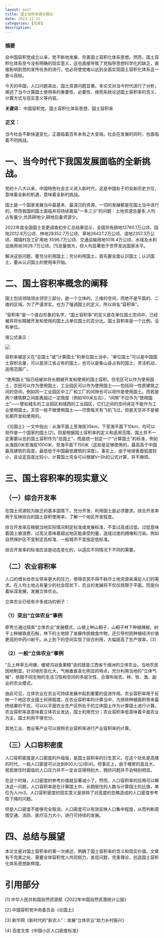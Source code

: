 ```yaml
---
layout: post
title: 国土容积率理论概论
date: 2023-12-31
categories: [完善]
description: 
---
```


### 摘要

自中国容积党成立以来，党不断地发展、完善国土容积化体系思想。然而，国土容积化体系至今没有明确的现实意义，这也直接导致了党指导思想科学化的缺乏，直接影响到党的宣传任务的进行，也必将使党难以达到全面实现国土容积化体系这一奋斗目标。

今天的中国，人口问题突出，国土资源问题显著。本论文对当今时代进行了分析，阐述了当今计算国土使用率的重要性、必要性，继而系统论述国土容积率的含义、计算方式与现实意义等内容。

**关键词：** 中国容积党、国土容积化体系思想、国土容积率

### 正文：

当今社会不断快速变化，正面临着百年未有之大变局。社会在发展的同时，也面临着不同挑战。

# 一、当今时代下我国发展面临的全新挑战。

党的十八大以来，中国特色社会主义进入新时代，这是中国处于的全新历史方位，意味着全新的机遇，意味着全新的挑战。

国土是一个国家发展当中最基本、最深沉的资源，一切的发展都是在国土当中进行的。然而我国的国土面临并将持续面临“一多三少”的问题：土地资源总量多,人均占有量少,优质耕地少,耕地后备资源少。

2022年度全国国土变更调查初步汇总结果显示，全国共有耕地12760.1万公顷、园地2012.8万公顷、林地28352.7万公顷、草地26427.2万公顷、湿地2357.3万公顷、城镇村及工矿用地 3596.7万公顷、交通运输用地1018.4万公顷、水域及水利设施用地3628.7万公顷。[1]总量很大，但人均显著低于世界发达国家水平。

解决这些问题，要充分利用国土；充分利用国土，首先要全面认识国土；认识国土，要从认识国土的使用率开始。

# 二、国土容积率概念的阐释

国土包括领陆领水领空三部分，是一个立体的、三维的空间，而绝不是平面的、二维的区域。为了严谨求实，也为了强调国土的定义，所以命名“容积率”。

“容积率”是一个直白形象的名字，“国土容积率”的定义是在单位国土空间中，已经被并将长期被开发和使用的国土占单位国土的百分比。国土容积率是一个比例，没有单位。

用公式表示：

![](https://pic.imgdb.cn/item/659146aac458853aeff367e3.png)

容积率被定义在“总国土”或“计算国土”的单位国土当中，“单位国土”可以是中国国土容积总量，可以是浙江省占有的国土，也可以是象山县占有的国土，灵活机动、适用范围广。

“使用国土”指已经被并将长期被开发和使用的国土容积。住宅区可以作为使用国土，农田可以作为使用国土，工业园区可以作为使用国土——包括同一性质建筑之间的空间，例如同一工业园区中工厂和工厂的间隙也可以视作是使用国土。而若是两个建筑群之间距离超过一定限度（例如100米左右），“间隙”不应作为“使用国土”——譬如城东的工业园区和城西的工业园区，它们之间的空间肯定不能作为工业使用国土。天空一般不做使用国土——尽管每天有飞机飞过，但是天空并不是被长期开发和使用的。

《论国土》一文中指出：从海平面上至海拔35km，下至海平面下10km，均可以视作是一个国家的国土[2]。但是根据国土容积率的定义和适用范围，国土并不一定需要以总的国土容积作为“总国土”，而是统一划定一个“计算国土”的标准，例如从海拔0米至海拔1000米，至海平面下150米（这些是足够使用的，最高高于中国最高建筑的高度，最低低于中国最低建筑的深度）。事实上，由于地球表面弧度较小，且设定高度比较小，计算国土完全可以根据V=Sh的公式计算，并不麻烦。

# 三、国土容积率的现实意义

## （一）综合开发率

在国土资源较为缺乏的基本国情下，充分开发、利用国土是必须要求。综合开发率用于反映综合的国土容积使用率，了解一个地区开发程度。

综合开发率应根据当地实际情况制定标准或发展标准，不宜过高或过低。过低意味着国土被浪费，过高又意味着超出地区能承受的量，造成过度的拥堵和污染。例如自然保护区不宜制定高标准，一般城市不宜指定低标准。

综合开发率的标准应该是动态变化的，以适应不同情况下不同的需要。

## （二）农业容积率

人口的增长给农业带来更大的压力，使得农民不得不耗尽土地资源来满足人们的需求。在人均土地占有量少的社会现状下，农业的发展将不仅仅局限于平面，而是向着纵深发展，发展立体农业。

立体农业已经有许多成功的例子：

### （1）突出“立体农业”事例

廖秀兰通过探索“立体农业”发展模式，山坡上种山桐子，山桐子林下种植辣椒，树干上种植铁皮石斛，林下的土地除了发展传统粮食作物，还引导村民种植经济价值更高的中药川射干。从上到下的空间实现了综合利用，大幅提高了生产效率。[3]

### （2）一般“立体农业”事例

“丘上林草丘间塘，缓坡沟谷鱼果粮”说的就是江西省千烟洲的立体农业。当地农民因地制宜，针对地形变化大，气候垂直变化明显的特点，充分利用当地的“立体气候”，依据不同生物的生活习性和空间的多层次性，合理布局农、林、牧、渔、副业的农业模式。

由此可见，立体农业在农业可持续发展中起到重要的促进作用。农业容积率用于反映一个地区农业国土利用程度。在农业容积率的计算当中，为排除种植面积带来最终结果的干扰，可以以平面农业生产区所处于的立体国土作为计算国土进行计算。农业容积率高意味着立体农业发达，国土利用充分；农业容积率低意味着平面农业为主，国土利用不够充分。

其他工业、商业等产业可以按照农业容积率进行产业容积率的计算。

## （三）人口容积密度

人口容积密度是人口密度的升级版，是国土容积率的衍生意义。在这个处处是高楼的时代，一般人口密度可以达到800人/公顷[4]。但事实上，由于楼房的高且大，居民居住时面临的人口压力并不一定会显得特别大，拥挤问题并不会特别明显。

在这个时候，人口密度的参考价值就显著减小了。然而，人口容积率的应用可以解决这一问题。人口容积率是在计算国土中，长期居住的人数与计算国土的比值，单位为人/m3。人口容积密度的现实意义是排除了对高度的忽略造成的人口密度参考性下降的问题。

但是人口密度不能够完全取消。人口密度可以有效反映人口集中程度，从而判断周围交通、消防、医疗压力大小，进行可持续的发展。

# 四、总结与展望

本论文是对国土容积率的第一次阐述，明确了国土容积率的含义和现实价值。文章有不完美之处，需要全体容积党人共同努力，发现问题，完善理论，创造国土容积化体系思想新辉煌。

# 引用部分
[1] 中华人民共和国自然资源部《2022年中国自然资源统计公报》

[2] 中国容积党中央委员会《论国土》

[3] 新华网《新时代的“新农人”：发展“立体农业”助力乡村振兴》

[4] 百度文库《中国小区人口密度标准》




